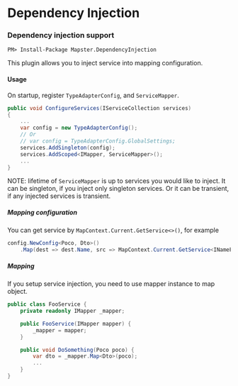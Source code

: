 # Dependency Injection



### Dependency injection support

    PM> Install-Package Mapster.DependencyInjection

This plugin allows you to inject service into mapping configuration.

#### Usage

On startup, register `TypeAdapterConfig`, and `ServiceMapper`.

```csharp
public void ConfigureServices(IServiceCollection services)
{
    ...
    var config = new TypeAdapterConfig();
    // Or
    // var config = TypeAdapterConfig.GlobalSettings;
    services.AddSingleton(config);
    services.AddScoped<IMapper, ServiceMapper>();
    ...
}
```

NOTE: lifetime of `ServiceMapper` is up to services you would like to inject. It can be singleton, if you inject only singleton services. Or it can be transient, if any injected services is transient.

##### Mapping configuration

You can get service by `MapContext.Current.GetService<>()`, for example

```csharp
config.NewConfig<Poco, Dto>()
    .Map(dest => dest.Name, src => MapContext.Current.GetService<INameFormatter>().Format(src.Name));
```

##### Mapping

If you setup service injection, you need to use mapper instance to map object.

```csharp
public class FooService {
    private readonly IMapper _mapper;

    public FooService(IMapper mapper) {
        _mapper = mapper;
    }

    public void DoSomething(Poco poco) {
        var dto = _mapper.Map<Dto>(poco);
        ...
    }
}
```